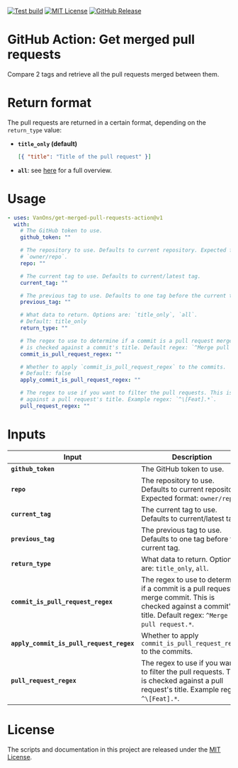 [![Test build](https://github.com/VanOns/get-merged-pull-requests-action/actions/workflows/test.yml/badge.svg)](https://github.com/VanOns/get-merged-pull-requests-action/actions/workflows/test.yml)
[![MIT License](https://img.shields.io/github/license/VanOns/get-merged-pull-requests-action)](https://github.com/VanOns/get-merged-pull-requests-action/blob/main/LICENSE)
[![GitHub Release](https://img.shields.io/github/v/release/VanOns/get-merged-pull-requests-action?sort=semver)](https://github.com/VanOns/get-merged-pull-requests-action/releases/latest)

<!-- start title -->

# GitHub Action: Get merged pull requests

<!-- end title -->

<!-- start description -->

Compare 2 tags and retrieve all the pull requests merged between them.

<!-- end description -->

# Return format

The pull requests are returned in a certain format, depending on the `return_type` value:

- **`title_only` (default)**
  ```json
  [{ "title": "Title of the pull request" }]
  ```
- **`all`**: see [here](https://docs.github.com/en/rest/search/search?apiVersion=2022-11-28#search-issues-and-pull-requests) for a full overview.

# Usage

<!-- start usage -->

```yaml
- uses: VanOns/get-merged-pull-requests-action@v1
  with:
    # The GitHub token to use.
    github_token: ""

    # The repository to use. Defaults to current repository. Expected format:
    # `owner/repo`.
    repo: ""

    # The current tag to use. Defaults to current/latest tag.
    current_tag: ""

    # The previous tag to use. Defaults to one tag before the current tag.
    previous_tag: ""

    # What data to return. Options are: `title_only`, `all`.
    # Default: title_only
    return_type: ""

    # The regex to use to determine if a commit is a pull request merge commit. This
    # is checked against a commit's title. Default regex: `^Merge pull request.*`.
    commit_is_pull_request_regex: ""

    # Whether to apply `commit_is_pull_request_regex` to the commits.
    # Default: false
    apply_commit_is_pull_request_regex: ""

    # The regex to use if you want to filter the pull requests. This is checked
    # against a pull request's title. Example regex: `^\[Feat].*`.
    pull_request_regex: ""
```

<!-- end usage -->

# Inputs

<!-- start inputs -->

| **Input**                                | **Description**                                                                                                                                             | **Default**  | **Required** |
| ---------------------------------------- | ----------------------------------------------------------------------------------------------------------------------------------------------------------- | ------------ | ------------ |
| **`github_token`**                       | The GitHub token to use.                                                                                                                                    |              | **true**     |
| **`repo`**                               | The repository to use. Defaults to current repository. Expected format: `owner/repo`.                                                                       |              | **false**    |
| **`current_tag`**                        | The current tag to use. Defaults to current/latest tag.                                                                                                     |              | **false**    |
| **`previous_tag`**                       | The previous tag to use. Defaults to one tag before the current tag.                                                                                        |              | **false**    |
| **`return_type`**                        | What data to return. Options are: `title_only`, `all`.                                                                                                      | `title_only` | **false**    |
| **`commit_is_pull_request_regex`**       | The regex to use to determine if a commit is a pull request merge commit. This is checked against a commit's title. Default regex: `^Merge pull request.*`. |              | **false**    |
| **`apply_commit_is_pull_request_regex`** | Whether to apply `commit_is_pull_request_regex` to the commits.                                                                                             |              | **false**    |
| **`pull_request_regex`**                 | The regex to use if you want to filter the pull requests. This is checked against a pull request's title. Example regex: `^\[Feat].*`.                      |              | **false**    |

<!-- end inputs -->

# License

The scripts and documentation in this project are released under the [MIT License](LICENSE).
